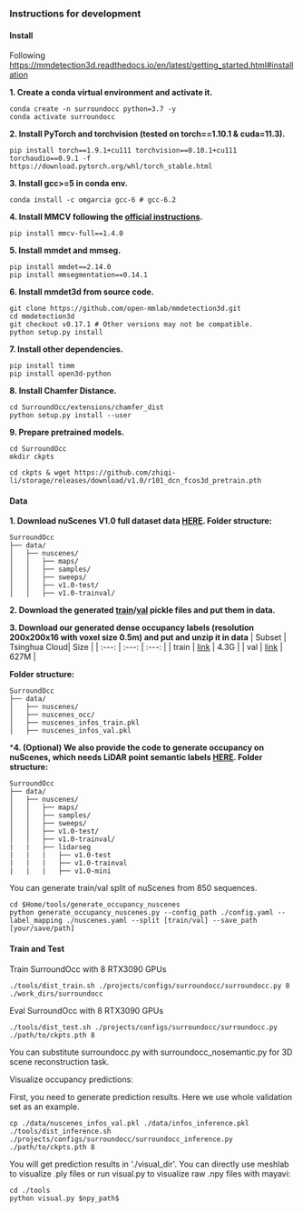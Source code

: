 ### Instructions for development

#### Install

Following https://mmdetection3d.readthedocs.io/en/latest/getting_started.html#installation

**1. Create a conda virtual environment and activate it.**
```shell
conda create -n surroundocc python=3.7 -y
conda activate surroundocc
```

**2. Install PyTorch and torchvision (tested on torch==1.10.1 & cuda=11.3).**
```shell
pip install torch==1.9.1+cu111 torchvision==0.10.1+cu111 torchaudio==0.9.1 -f https://download.pytorch.org/whl/torch_stable.html
```

**3. Install gcc>=5 in conda env.**
```shell
conda install -c omgarcia gcc-6 # gcc-6.2
```

**4. Install MMCV following the [official instructions](https://github.com/open-mmlab/mmcv).**
```shell
pip install mmcv-full==1.4.0
```

**5. Install mmdet and mmseg.**
```shell
pip install mmdet==2.14.0
pip install mmsegmentation==0.14.1
```

**6. Install mmdet3d from source code.**
```shell
git clone https://github.com/open-mmlab/mmdetection3d.git
cd mmdetection3d
git checkout v0.17.1 # Other versions may not be compatible.
python setup.py install
```

**7. Install other dependencies.**
```shell
pip install timm
pip install open3d-python
```

**8. Install Chamfer Distance.**
```shell
cd SurroundOcc/extensions/chamfer_dist
python setup.py install --user
```

**9. Prepare pretrained models.**
```shell
cd SurroundOcc 
mkdir ckpts

cd ckpts & wget https://github.com/zhiqi-li/storage/releases/download/v1.0/r101_dcn_fcos3d_pretrain.pth
```

#### Data

**1. Download nuScenes V1.0 full dataset data [HERE](https://www.nuscenes.org/download). Folder structure:**
```
SurroundOcc
├── data/
│   ├── nuscenes/
│   │   ├── maps/
│   │   ├── samples/
│   │   ├── sweeps/
│   │   ├── v1.0-test/
│   │   ├── v1.0-trainval/
```


**2. Download the generated [train](https://cloud.tsinghua.edu.cn/f/ebbed36c37b248149192/?dl=1)/[val](https://cloud.tsinghua.edu.cn/f/b3f169f4db034764bb87/?dl=1) pickle files and put them in data.**

**3. Download our generated dense occupancy labels (resolution 200x200x16 with voxel size 0.5m) and put and unzip it in data**
| Subset | Tsinghua Cloud| Size |
| :---: | :---: | :---: |
| train | [link](https://cloud.tsinghua.edu.cn/f/f021006560b54bc78349/?dl=1) | 4.3G |
| val | [link](https://cloud.tsinghua.edu.cn/f/290276f4a4024896b733/?dl=1) | 627M |

**Folder structure:**
```
SurroundOcc
├── data/
│   ├── nuscenes/
│   ├── nuscenes_occ/
│   ├── nuscenes_infos_train.pkl
│   ├── nuscenes_infos_val.pkl

```

***4. (Optional) We also provide the code to generate occupancy on nuScenes, which needs LiDAR point semantic labels [HERE](https://www.nuscenes.org/download). Folder structure:**
```
SurroundOcc
├── data/
│   ├── nuscenes/
│   │   ├── maps/
│   │   ├── samples/
│   │   ├── sweeps/
│   │   ├── v1.0-test/
│   │   ├── v1.0-trainval/
|   |   ├── lidarseg
|   |   |   ├── v1.0-test
|   |   |   ├── v1.0-trainval
|   |   |   ├── v1.0-mini
```

You can generate train/val split of nuScenes from 850 sequences. 

```
cd $Home/tools/generate_occupancy_nuscenes
python generate_occupancy_nuscenes.py --config_path ./config.yaml --label_mapping ./nuscenes.yaml --split [train/val] --save_path [your/save/path] 
```

#### Train and Test

Train SurroundOcc with 8 RTX3090 GPUs 
```
./tools/dist_train.sh ./projects/configs/surroundocc/surroundocc.py 8  ./work_dirs/surroundocc
```

Eval SurroundOcc with 8 RTX3090 GPUs
```
./tools/dist_test.sh ./projects/configs/surroundocc/surroundocc.py ./path/to/ckpts.pth 8
```
You can substitute surroundocc.py with surroundocc_nosemantic.py for 3D scene reconstruction task.

Visualize occupancy predictions:

First, you need to generate prediction results. Here we use whole validation set as an example.
```
cp ./data/nuscenes_infos_val.pkl ./data/infos_inference.pkl
./tools/dist_inference.sh ./projects/configs/surroundocc/surroundocc_inference.py ./path/to/ckpts.pth 8
```
You will get prediction results in './visual_dir'. You can directly use meshlab to visualize .ply files or run visual.py to visualize raw .npy files with mayavi:
```
cd ./tools
python visual.py $npy_path$
```
